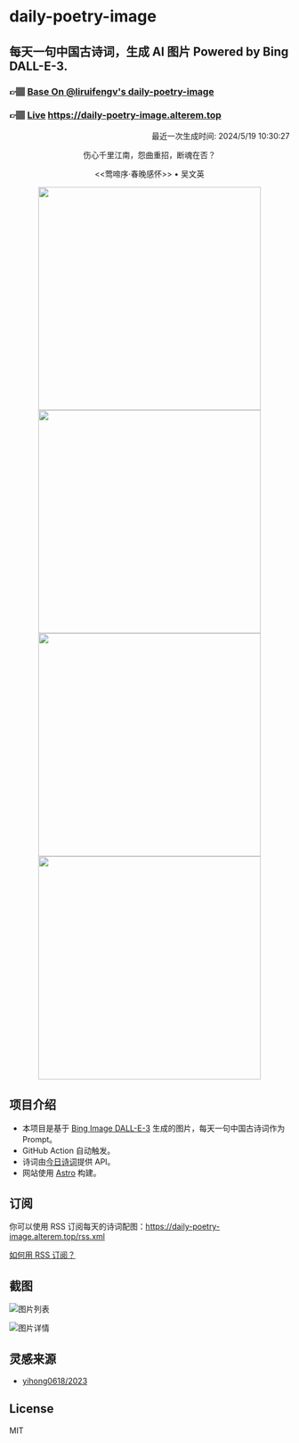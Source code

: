 
# daily-poetry-image

## 每天一句中国古诗词，生成 AI 图片 Powered by Bing DALL-E-3.

### 👉🏽 [Base On @liruifengv's daily-poetry-image](https://github.com/liruifengv/daily-poetry-image)

### 👉🏽 [Live](https://daily-poetry-image.alterem.top/) https://daily-poetry-image.alterem.top

<p align="right">
  最近一次生成时间: 2024/5/19 10:30:27
</p>
<p align="center">
伤心千里江南，怨曲重招，断魂在否？
</p>
<p align="center">
<<莺啼序·春晚感怀>> • 吴文英
</p>
<p align="center">
<img src="https://tse1.mm.bing.net/th/id/OIG4.Ry1e8XFzDIFMyzp0QorK" height="400" width="400" />
<img src="https://tse1.mm.bing.net/th/id/OIG4.oNMO2RVGU339gOcgS3_J" height="400" width="400" />
<img src="https://tse1.mm.bing.net/th/id/OIG4.IdD76bE5E8MolZ33eykQ" height="400" width="400" />
<img src="https://tse4.mm.bing.net/th/id/OIG4.Joca4CeyCSdTobmBkkhN" height="400" width="400" />
</p>

## 项目介绍

-   本项目是基于 [Bing Image DALL-E-3](https://www.bing.com/images/create) 生成的图片，每天一句中国古诗词作为 Prompt。
-   GitHub Action 自动触发。
-   诗词由[今日诗词](https://www.jinrishici.com/)提供 API。
-   网站使用 [Astro](https://astro.build) 构建。

## 订阅

你可以使用 RSS 订阅每天的诗词配图：https://daily-poetry-image.alterem.top/rss.xml

[如何用 RSS 订阅？](https://zhuanlan.zhihu.com/p/55026716)

## 截图

![图片列表](./screenshots/Snipaste_2023-12-28_21-00-26.png)

![图片详情](./screenshots/Snipaste_2023-12-28_21-00-53.png)

## 灵感来源

-   [yihong0618/2023](https://github.com/yihong0618/2023)

## License

MIT
